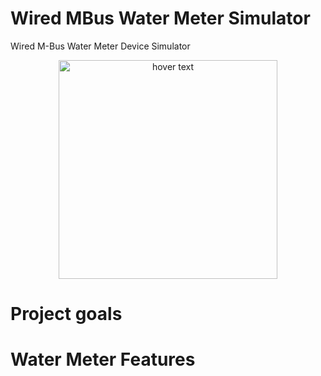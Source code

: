 # Wired MBus Water Meter Simulator
Wired M-Bus Water Meter Device Simulator 

<p align="center">
  <img src="" width="350" title="hover text">
</p>

# Project goals


# Water Meter Features


 

